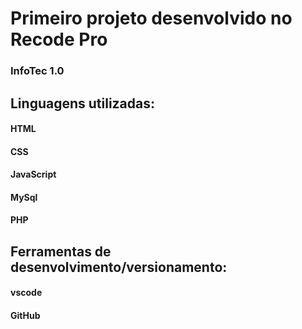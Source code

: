 # Primeiro projeto desenvolvido no Recode Pro 

### InfoTec 1.0


## Linguagens utilizadas:

#### HTML
#### CSS
#### JavaScript
#### MySql
#### PHP

## Ferramentas de desenvolvimento/versionamento:

#### vscode
#### GitHub

